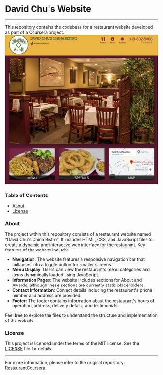 # David Chu's Website
------------------

This repository contains the codebase for a restaurant website developed as part of a Coursera project.
![Demo](./docs/home.png)

### Table of Contents

*   [About](#about)
*   [License](#license)

### About

The project within this repository consists of a restaurant website named "David Chu's China Bistro". It includes HTML, CSS, and JavaScript files to create a dynamic and interactive web interface for the restaurant. Key features of the website include:

*   **Navigation**: The website features a responsive navigation bar that collapses into a toggle button for smaller screens.
*   **Menu Display**: Users can view the restaurant's menu categories and items dynamically loaded using JavaScript.
*   **Information Pages**: The website includes sections for About and Awards, although these sections are currently static placeholders.
*   **Contact Information**: Contact details including the restaurant's phone number and address are provided.
*   **Footer**: The footer contains information about the restaurant's hours of operation, address, delivery details, and testimonials.

Feel free to explore the files to understand the structure and implementation of the website.

### License

This project is licensed under the terms of the MIT license. See the [LICENSE](LICENSE) file for details.

* * *

For more information, please refer to the original repository: [RestaurantCoursera](https://github.dev/gargmegham/RestaurantCoursera).

